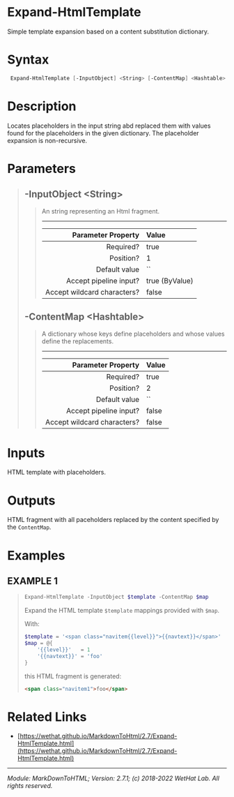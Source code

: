 ﻿# Expand-HtmlTemplate

Simple template expansion based on a content substitution dictionary.

# Syntax
```PowerShell
 Expand-HtmlTemplate [-InputObject] <String> [-ContentMap] <Hashtable>  [<CommonParameters>] 
```


# Description


Locates placeholders in the input string abd replaced them
with values found for the placeholders in the given dictionary. The placeholder
expansion is non-recursive.





# Parameters

<blockquote>



## -InputObject \<String\>

<blockquote>

An string representing an Html fragment.

---

Parameter Property         | Value
--------------------------:|:----------
Required?                  | true
Position?                  | 1
Default value              | ``
Accept pipeline input?     | true (ByValue)
Accept wildcard characters?| false

</blockquote>
 

## -ContentMap \<Hashtable\>

<blockquote>

A dictionary whose keys define placeholders and whose values define the
replacements.

---

Parameter Property         | Value
--------------------------:|:----------
Required?                  | true
Position?                  | 2
Default value              | ``
Accept pipeline input?     | false
Accept wildcard characters?| false

</blockquote>


</blockquote>


# Inputs
HTML template with placeholders.


# Outputs
HTML fragment with all paceholders replaced by the content specified
by the `ContentMap`.

# Examples


## EXAMPLE 1

> ~~~ PowerShell
> Expand-HtmlTemplate -InputObject $template -ContentMap $map
> ~~~
>
> 
> Expand the HTML template `$template` mappings provided with `$map`.
> 
> With:
> 
> ~~~ PowerShell
> $template = '<span class="navitem{{level}}">{{navtext}}</span>'
> $map = @{
>     '{{level}}'   = 1
>     '{{navtext}}' = 'foo'
> }
> ~~~
> 
> this HTML fragment is generated:
> 
> ~~~ html
> <span class="navitem1">foo</span>
> ~~~
> 
> 
> 
> 
> 
> 
> 
> 
> 
> 
> 
> 


# Related Links

* [https://wethat.github.io/MarkdownToHtml/2.7/Expand-HtmlTemplate.html](https://wethat.github.io/MarkdownToHtml/2.7/Expand-HtmlTemplate.html)

---

<cite>Module: MarkDownToHTML; Version: 2.7.1; (c) 2018-2022 WetHat Lab. All rights reserved.</cite>
